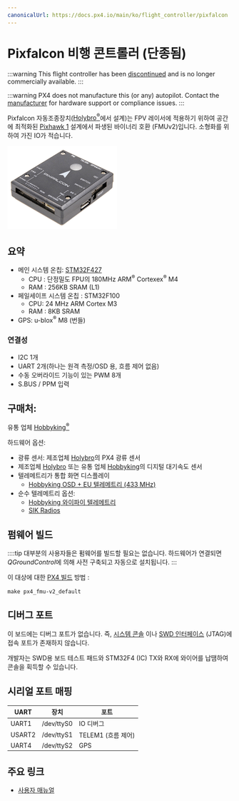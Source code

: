 ```yaml
---
canonicalUrl: https://docs.px4.io/main/ko/flight_controller/pixfalcon
---
```


# Pixfalcon 비행 콘트롤러 (단종됨)

:::warning
This flight controller has been [discontinued](../flight_controller/autopilot_experimental.md) and is no longer commercially available.
:::

:::warning PX4 does not manufacture this (or any) autopilot. Contact the [manufacturer](https://shop.holybro.com/) for hardware support or compliance issues.
:::

Pixfalcon 자동조종장치([Holybro<sup>&reg;</sup>](http://www.holybro.com/)에서 설계)는 FPV 레이서에 적용하기 위하여 공간에 최적화된 [Pixhawk 1](../flight_controller/pixhawk.md) 설계에서 파생된 바이너리 호환 (FMUv2)입니다. 소형화를 위하여 가진 IO가 적습니다.

![Pixfalcon 대표 이미지](../../assets/hardware/hardware-pixfalcon.png)

## 요약

* 메인 시스템 온칩: [STM32F427](http://www.st.com/web/en/catalog/mmc/FM141/SC1169/SS1577/LN1789)
  * CPU : 단정밀도 FPU의 180MHz ARM<sup>&reg;</sup> Cortexex<sup>&reg;</sup>  M4
  * RAM : 256KB SRAM (L1)
* 페일세이프 시스템 온칩 : STM32F100
  * CPU: 24 MHz ARM Cortex M3
  * RAM : 8KB SRAM
* GPS: u-blox<sup>&reg;</sup> M8 (번들)


### 연결성

* I2C 1개
* UART 2개(하나는 원격 측정/OSD 용, 흐름 제어 없음)
* 수동 오버라이드 기능이 있는 PWM 8개
* S.BUS / PPM 입력

## 구매처:

유통 업체 [Hobbyking<sup>&reg;</sup>](https://hobbyking.com/en_us/pixfalcon-micro-px4-autopilot-plus-micro-m8n-gps-and-mega-pbd-power-module.html)

하드웨어 옵션:
* 광류 센서: 제조업체 [Holybro](http://www.holybro.com/product/px4flow/)의 PX4 광류 센서
* 제조업체 [Holybro](http://www.holybro.com/product/digital-air-speed-sensor/) 또는 유통 업체 [Hobbyking](https://hobbyking.com/en_us/hkpilot-32-digital-air-speed-sensor-and-pitot-tube-set.html)의 디지털 대기속도 센서
* 텔레메트리가 통합 화면 디스플레이
  * [Hobbyking OSD + EU 텔레메트리 (433 MHz)](https://hobbyking.com/en_us/micro-hkpilot-telemetry-radio-module-with-on-screen-display-osd-unit-433mhz.html)
* 순수 텔레메트리 옵션:
  * [Hobbyking 와이파이 텔레메트리](https://hobbyking.com/en_us/apm-pixhawk-wireless-wifi-radio-module.html)
  * [SIK Radios](../telemetry/sik_radio.md)

## 펌웨어 빌드

::::tip 대부분의 사용자들은 펌웨어를 빌드할 필요는 없습니다. 하드웨어가 연결되면 *QGroundControl*에 의해 사전 구축되고 자동으로 설치됩니다.
:::

이 대상에 대한 [PX4 빌드](../dev_setup/building_px4.md) 방법 :
```
make px4_fmu-v2_default
```

## 디버그 포트

이 보드에는 디버그 포트가 없습니다. 즉, [시스템 콘솔](../debug/system_console.md) 이나 [SWD 인터페이스](../debug/swd_debug.md) (JTAG)에 접속 포트가 존재하지 않습니다.

개발자는 SWD용 보드 테스트 패드와 STM32F4 (IC) TX와 RX에 와이어를 납땜하여 콘솔을 획득할 수 있습니다.


## 시리얼 포트 매핑

| UART   | 장치         | 포트             |
| ------ | ---------- | -------------- |
| UART1  | /dev/ttyS0 | IO 디버그         |
| USART2 | /dev/ttyS1 | TELEM1 (흐름 제어) |
| UART4  | /dev/ttyS2 | GPS            |

<!-- Note: Got ports using https://github.com/PX4/PX4-user_guide/pull/672#issuecomment-598198434 -->

## 주요 링크

* [사용자 매뉴얼](http://www.holybro.com/manual/pixfalcon11.pdf)
